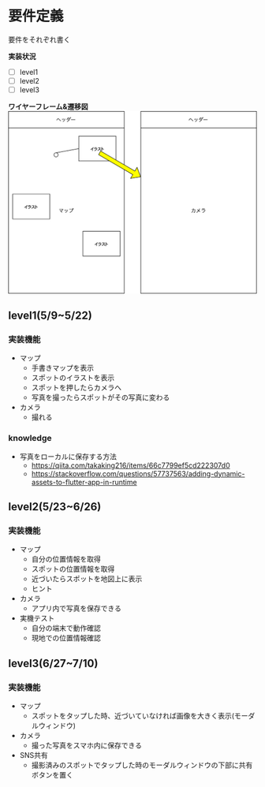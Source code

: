 # 要件定義

要件をそれぞれ書く

**実装状況**
- [ ] level1
- [ ] level2
- [ ] level3

**ワイヤーフレーム&遷移図**
![](./README/RDD_transition1.png)

## level1(5/9~5/22)

### 実装機能
- マップ
    - 手書きマップを表示
    - スポットのイラストを表示
    - スポットを押したらカメラへ
    - 写真を撮ったらスポットがその写真に変わる
- カメラ
    - 撮れる

### knowledge

- 写真をローカルに保存する方法
  - https://qiita.com/takaking216/items/66c7799ef5cd222307d0
  - https://stackoverflow.com/questions/57737563/adding-dynamic-assets-to-flutter-app-in-runtime

## level2(5/23~6/26)

### 実装機能
- マップ
    - 自分の位置情報を取得
    - スポットの位置情報を取得
    - 近づいたらスポットを地図上に表示
    - ヒント
- カメラ
    - アプリ内で写真を保存できる
- 実機テスト
    - 自分の端末で動作確認
    - 現地での位置情報確認

## level3(6/27~7/10)

### 実装機能
- マップ
    - スポットをタップした時、近づいていなければ画像を大きく表示(モーダルウィンドウ)
- カメラ
    - 撮った写真をスマホ内に保存できる
- SNS共有
    - 撮影済みのスポットでタップした時のモーダルウィンドウの下部に共有ボタンを置く

